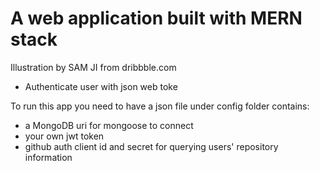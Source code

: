 # A web application built with MERN stack

Illustration by SAM JI from dribbble.com

- Authenticate user with json web toke

To run this app you need to have a json file under config folder contains:
- a MongoDB uri for mongoose to connect
- your own jwt token
- github auth client id and secret for querying users' repository information